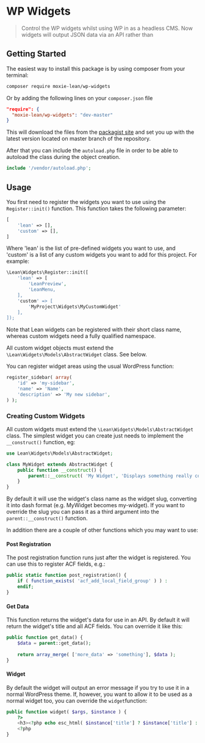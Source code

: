 # WP Widgets

> Control the WP widgets whilst using WP in as a headless CMS. Now widgets will output JSON data via an API rather than  


## Getting Started

The easiest way to install this package is by using composer from your terminal:

```bash
composer require moxie-lean/wp-widgets
```

Or by adding the following lines on your `composer.json` file

```json
"require": {
  "moxie-lean/wp-widgets": "dev-master"
}
```

This will download the files from the [packagist site](https://packagist.org/packages/moxie-lean/wp-widgets) 
and set you up with the latest version located on master branch of the repository. 

After that you can include the `autoload.php` file in order to
be able to autoload the class during the object creation.

```php
include '/vendor/autoload.php';
```


## Usage

You first need to register the widgets you want to use using the ```Register::init()``` function. This function takes the following parameter:

```php
[
    'lean' => [],
    'custom' => [],
]
```

Where 'lean' is the list of pre-defined widgets you want to use, and 'custom' is a list of any custom widgets you want to add for this project. For example:

```php
\Lean\Widgets\Register::init([
    'lean' => [
        'LeanPreview',
        'LeanMenu,
    ],
    'custom' => [
        'MyProject\Widgets\MyCustomWidget'
    ],
]);
```

Note that Lean widgets can be registered with their short class name, whereas custom widgets need a fully qualified namespace.
 
All custom widget objects must extend the ```\Lean\Widgets\Models\AbstractWidget``` class. See below.

You can register widget areas using the usual WordPress function:

```php
register_sidebar( array(
    'id' => 'my-sidebar',
    'name' => 'Name',
    'description' => 'My new sidebar',
) );
```

### Creating Custom Widgets

All custom widgets must extend the ```\Lean\Widgets\Models\AbstractWidget``` class. The simplest widget you can create just needs to implement the ```__construct()``` function, eg:

```php
use Lean\Widgets\Models\AbstractWidget;

class MyWidget extends AbstractWidget {
	public function __construct() {
		parent::__construct( 'My Widget', 'Displays something really cool.' );
	}
}
```

By default it will use the widget's class name as the widget slug, converting it into dash format (e.g. MyWidget becomes my-widget). If you want to override the slug you can pass it as a third argument into the ```parent::__construct()``` function.

In addition there are a couple of other functions which you may want to use:

#### Post Registration

The post registration function runs just after the widget is registered. You can use this to register ACF fields, e.g.:

```php
public static function post_registration() {
    if ( function_exists( 'acf_add_local_field_group' ) ) :
    endif;
}
```

#### Get Data

This function returns the widget's data for use in an API. By default it will return the widget's title and all ACF fields. You can override it like this:

```php
public function get_data() {
    $data = parent::get_data();
    		
    return array_merge( ['more_data' => 'something'], $data );
}
```
 
#### Widget

By default the widget will output an error message if you try to use it in a normal WordPress theme. If, however, you want to allow it to be used as a normal widget too, you can override the ```widget```function:

```php
public function widget( $args, $instance ) {
    ?>
    <h3><?php echo esc_html( $instance['title'] ? $instance['title'] : '' ) ?></h3>
    <?php
}
```
